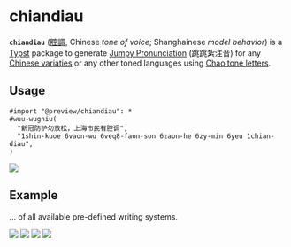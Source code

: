 # chiandiau

**`chiandiau`** ([腔調](https://en.wiktionary.org/wiki/%E8%85%94%E8%AA%BF#Chinese), Chinese _tone of voice_; Shanghainese _model behavior_) is a [Typst](https://github.com/typst/typst) package to generate [Jumpy Pronunciation](https://test.hambaanglaang.hk/) (跳跳紮注音) for any [Chinese variaties](https://en.wikipedia.org/wiki/Varieties_of_Chinese) or any other toned languages using [Chao tone letters](https://en.wikipedia.org/wiki/Tone_letter).

## Usage

<!-- #import "@preview/chiandiau": wuu-wugniu -->
```typ
#import "@preview/chiandiau": *
#wuu-wugniu(
  "新冠防护勿放松，上海市民有腔调",
  "1shin-kuoe 6vaon-wu 6veq8-faon-son 6zaon-he 6zy-min 6yeu 1chian-diau",
)
```

![](https://github.com/user-attachments/assets/36268cb0-2df5-4101-abed-d170ea80ccbb)

## Example

… of all available pre-defined writing systems.

![](https://github.com/user-attachments/assets/5bccb6b6-a94c-4ae3-ae43-abc3cef57182)
![](https://github.com/user-attachments/assets/fdf172e2-3bac-4027-b392-eccbeb050803)
![](https://github.com/user-attachments/assets/8cca2287-b4b4-4266-9fb8-a31a7fad11b1)
![](https://github.com/user-attachments/assets/f6fd050d-e16c-41d8-80cc-1ccbb1d01c42)
